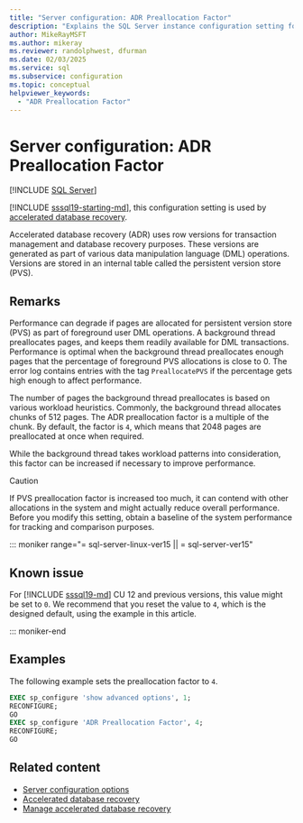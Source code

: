 ```yaml
---
title: "Server configuration: ADR Preallocation Factor"
description: "Explains the SQL Server instance configuration setting for ADR preallocation factor."
author: MikeRayMSFT
ms.author: mikeray
ms.reviewer: randolphwest, dfurman
ms.date: 02/03/2025
ms.service: sql
ms.subservice: configuration
ms.topic: conceptual
helpviewer_keywords:
  - "ADR Preallocation Factor"
---
```

# Server configuration: ADR Preallocation Factor

[!INCLUDE [SQL Server](../../includes/applies-to-version/sqlserver.md)]

[!INCLUDE [sssql19-starting-md](../../includes/sssql19-starting-md.md)], this configuration setting is used by [accelerated database recovery](../../relational-databases/accelerated-database-recovery-concepts.md).

Accelerated database recovery (ADR) uses row versions for transaction management and database recovery purposes. These versions are generated as part of various data manipulation language (DML) operations. Versions are stored in an internal table called the persistent version store (PVS).

## Remarks

Performance can degrade if pages are allocated for persistent version store (PVS) as part of foreground user DML operations. A background thread preallocates pages, and keeps them readily available for DML transactions. Performance is optimal when the background thread preallocates enough pages that the percentage of foreground PVS allocations is close to 0. The error log contains entries with the tag `PreallocatePVS` if the percentage gets high enough to affect performance.

The number of pages the background thread preallocates is based on various workload heuristics. Commonly, the background thread allocates chunks of 512 pages. The ADR preallocation factor is a multiple of the chunk. By default, the factor is `4`, which means that 2048 pages are preallocated at once when required.

While the background thread takes workload patterns into consideration, this factor can be increased if necessary to improve performance.

> [!CAUTION]
> If PVS preallocation factor is increased too much, it can contend with other allocations in the system and might actually reduce overall performance. Before you modify this setting, obtain a baseline of the system performance for tracking and comparison purposes.

::: moniker range="= sql-server-linux-ver15 || = sql-server-ver15"

## Known issue

For [!INCLUDE [sssql19-md](../../includes/sssql19-md.md)] CU 12 and previous versions, this value might be set to `0`. We recommend that you reset the value to `4`, which is the designed default, using the example in this article.

::: moniker-end

## Examples

The following example sets the preallocation factor to `4`.

```sql
EXEC sp_configure 'show advanced options', 1;
RECONFIGURE;
GO
EXEC sp_configure 'ADR Preallocation Factor', 4;
RECONFIGURE;
GO
```

## Related content

- [Server configuration options](server-configuration-options-sql-server.md)
- [Accelerated database recovery](../../relational-databases/accelerated-database-recovery-concepts.md)
- [Manage accelerated database recovery](../../relational-databases/accelerated-database-recovery-management.md)
